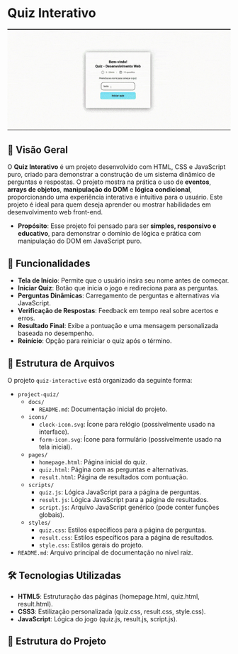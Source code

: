 # Quiz Interativo

![preview](./project-quiz/docs/preview-quiz.gif)

## 📝 Visão Geral
O **Quiz Interativo** é um projeto desenvolvido com HTML, CSS e JavaScript puro, criado para demonstrar a construção de um sistema dinâmico de perguntas e respostas. 
O projeto mostra na prática o uso de **eventos**, **arrays de objetos**, **manipulação do DOM** e **lógica condicional**, proporcionando uma experiência interativa e intuitiva para o usuário. Este projeto é ideal para quem deseja aprender ou mostrar habilidades em desenvolvimento web front-end.

- **Propósito**: Esse projeto foi pensado para ser **simples, responsivo e educativo**, para demonstrar o domínio de lógica e prática com manipulação do DOM em JavaScript puro.

## 🚀 Funcionalidades

- **Tela de Início**: Permite que o usuário insira seu nome antes de começar.
- **Iniciar Quiz**: Botão que inicia o jogo e redireciona para as perguntas.
- **Perguntas Dinâmicas**: Carregamento de perguntas e alternativas via JavaScript.
- **Verificação de Respostas**: Feedback em tempo real sobre acertos e erros.
- **Resultado Final**: Exibe a pontuação e uma mensagem personalizada baseada no desempenho.
- **Reinício**: Opção para reiniciar o quiz após o término.

## 📂 Estrutura de Arquivos

O projeto `quiz-interactive` está organizado da seguinte forma:

- `project-quiz/`
  - `docs/`
    - `README.md`: Documentação inicial do projeto.
  - `icons/`
    - `clock-icon.svg`: Ícone para relógio (possivelmente usado na interface).
    - `form-icon.svg`: Ícone para formulário (possivelmente usado na tela inicial).
  - `pages/`
    - `homepage.html`: Página inicial do quiz.
    - `quiz.html`: Página com as perguntas e alternativas.
    - `result.html`: Página de resultados com pontuação.
  - `scripts/`
    - `quiz.js`: Lógica JavaScript para a página de perguntas.
    - `result.js`: Lógica JavaScript para a página de resultados.
    - `script.js`: Arquivo JavaScript genérico (pode conter funções globais).
  - `styles/`
    - `quiz.css`: Estilos específicos para a página de perguntas.
    - `result.css`: Estilos específicos para a página de resultados.
    - `style.css`: Estilos gerais do projeto.
- `README.md`: Arquivo principal de documentação no nível raiz.

## 🛠️ Tecnologias Utilizadas

- **HTML5**: Estruturação das páginas (homepage.html, quiz.html, result.html).
- **CSS3**: Estilização personalizada (quiz.css, result.css, style.css).
- **JavaScript**: Lógica do jogo (quiz.js, result.js, script.js).

## 🧩 Estrutura do Projeto
